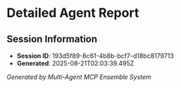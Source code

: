 # Detailed Agent Report

## Session Information
- **Session ID**: 193d5f89-8c61-4b8b-bcf7-d18bc8179713
- **Generated**: 2025-08-21T02:03:39.495Z



*Generated by Multi-Agent MCP Ensemble System*
